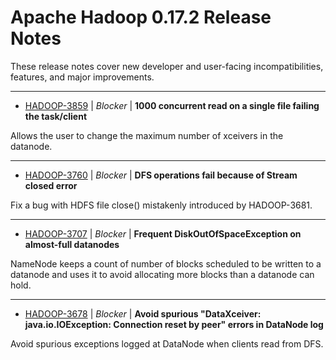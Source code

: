 # Apache Hadoop  0.17.2 Release Notes

These release notes cover new developer and user-facing incompatibilities, features, and major improvements.


---

* [HADOOP-3859](https://issues.apache.org/jira/browse/HADOOP-3859) | *Blocker* | **1000  concurrent read on a single file failing  the task/client**

Allows the user to change the maximum number of xceivers in the datanode.


---

* [HADOOP-3760](https://issues.apache.org/jira/browse/HADOOP-3760) | *Blocker* | **DFS operations fail because of Stream closed error**

Fix a bug with HDFS file close() mistakenly introduced by HADOOP-3681.


---

* [HADOOP-3707](https://issues.apache.org/jira/browse/HADOOP-3707) | *Blocker* | **Frequent DiskOutOfSpaceException on almost-full datanodes**

NameNode keeps a count of number of blocks scheduled to be written to a datanode and uses it to avoid allocating more blocks than a datanode can hold.


---

* [HADOOP-3678](https://issues.apache.org/jira/browse/HADOOP-3678) | *Blocker* | **Avoid spurious "DataXceiver: java.io.IOException: Connection reset by peer" errors in DataNode log**

Avoid spurious exceptions logged at DataNode when clients read from DFS.



